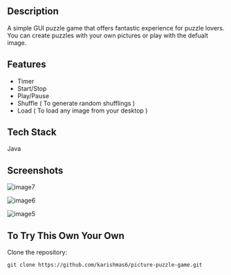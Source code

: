 ## Description

A simple GUI puzzle game that offers fantastic experience for puzzle lovers. You can create puzzles with your own pictures or play with the defualt image.

## Features 

* Timer
* Start/Stop 
* Play/Pause 
* Shuffle ( To generate random shufflings )
* Load ( To load any image from your desktop )


## Tech Stack

Java 

## Screenshots

![image7](https://user-images.githubusercontent.com/76456498/120940211-c8271580-c739-11eb-9da4-00d8f6115b5c.png)

![image6](https://user-images.githubusercontent.com/76456498/120940216-ceb58d00-c739-11eb-8e84-d91e5c79af88.png)

![image5](https://user-images.githubusercontent.com/76456498/120940218-d2e1aa80-c739-11eb-8480-6f96c3f84b10.png)


## To Try This Own Your Own

Clone the repository:

```
git clone https://github.com/karishmas6/picture-puzzle-game.git
```




